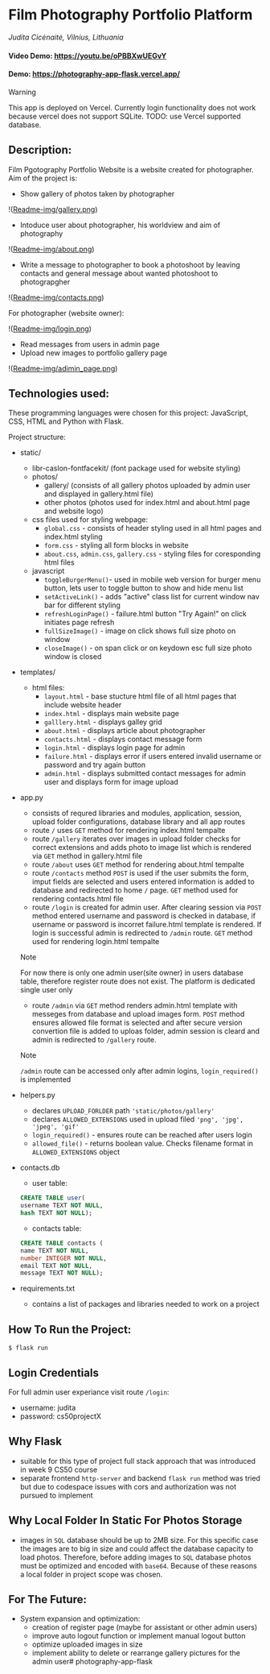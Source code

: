 # Film Photography Portfolio Platform
_Judita Cicėnaitė, Vilnius, Lithuania_

#### Video Demo:  https://youtu.be/oPBBXwUEGvY
#### Demo: https://photography-app-flask.vercel.app/

> [!WARNING]  
> This app is deployed on Vercel. Currently login functionality does not work because vercel does not support SQLite.
> TODO: use Vercel supported database.

## Description:
Film Pgotography Portfolio Website is a website created for photographer. Aim of the project is:
- Show gallery of photos taken by photographer

!([Readme-img/gallery.png](https://github.com/judityc/photography-app-flask/assets/123310773/efc38e48-2f9a-47c5-bbef-067be93798e0)) 
- Intoduce user about photographer, his worldview and aim of photography

!([Readme-img/about.png](https://github.com/judityc/photography-app-flask/assets/123310773/27d9813e-670e-4d85-a24d-345ea9c190c9))
- Write a message to photographer to book a photoshoot by leaving contacts and general message about wanted photoshoot to photograpgher

!([Readme-img/contacts.png](https://github.com/judityc/photography-app-flask/assets/123310773/73bce204-f813-48ae-80f7-4badba6062fe))

For photographer (website owner):

!([Readme-img/login.png](https://github.com/judityc/photography-app-flask/assets/123310773/c4fe310c-fdd4-447f-bc8e-2c18806cdad3))

- Read messages from users in admin page
- Upload new images to portfolio gallery page

!([Readme-img/adimin_page.png](https://github.com/judityc/photography-app-flask/assets/123310773/63d1a4b0-f7bc-4817-b675-8e02d1f6b109))

## Technologies used:
These programming languages were chosen for this project: JavaScript, CSS, HTML and Python with Flask.

Project structure:
- static/
    - libr-caslon-fontfacekit/ (font package used for website styling)
    - photos/
        - gallery/ (consists of all gallery photos uploaded by admin user and displayed in gallery.html file)
        - other photos (photos used for index.html and about.html page and website logo)
    - css files used for styling webpage:
        - `global.css` - consists of header styling used in all html pages and index.html styling
        - `form.css` - styling all form blocks in website
        - `about.css`, `admin.css`, `gallery.css` - styling files for coresponding html files
    - javascript
        - `toggleBurgerMenu()`- used in mobile web version for burger menu button, lets user to toggle button to show and hide menu list
        - `setActiveLink()` - adds "active" class list for current window nav bar for different styling
        - `refreshLoginPage()` - failure.html button "Try Again!" on click initiates page refresh
        - `fullSizeImage()` - image on click shows full size photo on window
        - `closeImage()` - on span click or on keydown esc full size photo window is closed
- templates/
    - html files:
        - `layout.html` - base stucture html file of all html pages that include website header
        - `index.html` - displays main website page
        - `galllery.html` - displays galley grid
        - `about.html` - displays article about photographer
        - `contacts.html` - displays contact message form
        - `login.html` - displays login page for admin
        - `failure.html` - displays error if users entered invalid username or password and try again button
        - `admin.html` - displays submitted contact messages for admin user and displays form for image upload
- app.py
    - consists of requred libraries and modules, application, session, upload folder configurations, database library and all app routes
    - route `/` uses `GET` method for rendering index.html tempalte
    - route `/gallery` iterates over images in upload folder checks for correct extensions and adds photo to image list which is rendered via `GET` method in gallery.html file
    - route `/about` uses `GET` method for rendering about.html tempalte
    - route `/contacts` method `POST` is used if the user submits the form, imput fields are selected and users entered information is added to database and redirected to home `/` page. `GET` method used for rendering contacts.html file
    - route `/login` is created for admin user. After clearing session via `POST` method entered username and password is checked in database, if username or password is incorret failure.html template is rendered. If login is successful admin is redirected to `/admin` route. `GET` method used for rendering login.html tempalte

    > [!NOTE]
    > For now there is only one admin user(site owner) in users database table, therefore register route does not exist. The platform is dedicated single user only

    - route `/admin` via `GET` method renders admin.html template with messeges from database and upload images form. `POST` method ensures allowed file format is selected and after secure version convertion file is added to uploas folder, admin session is cleard and admin is redirected to `/gallery` route.

    > [!NOTE]
    > `/admin` route can be accessed only after admin logins, `login_required()` is implemented

- helpers.py
    - declares `UPLOAD_FORLDER` path `'static/photos/gallery'`
    - declares `ALLOWED_EXTENSIONS` used in upload filed  `'png', 'jpg', 'jpeg', 'gif'`
    - `login_required()` -  ensures route can be reached after users login
    - `allowed_file()` - returns boolean value. Checks filename format in `ALLOWED_EXTENSIONS` object
- contacts.db
    - user table:
    ```sql
    CREATE TABLE user(
    username TEXT NOT NULL,
    hash TEXT NOT NULL);
    ```
    - contacts table:
    ```sql
    CREATE TABLE contacts (
    name TEXT NOT NULL,
    number INTEGER NOT NULL,
    email TEXT NOT NULL,
    message TEXT NOT NULL);
    ```
- requirements.txt
    - contains a list of packages and libraries needed to work on a project

## How To Run the Project:
```flask
$ flask run
```

## Login Credentials
For full admin user experiance visit route `/login`:
- username: judita
- password: cs50projectX

## Why Flask
- suitable for this type of project full stack approach that was introduced in week 9 CS50 course
- separate frontend `http-server` and backend `flask run` method was tried but due to codespace issues with cors and authorization was not pursued to implement

## Why Local Folder In Static For Photos Storage
- images in `SQL` database should be up to 2MB size. For this specific case the images are to big in size and could affect the database capacity to load photos. Therefore, before adding images to `SQL` database photos must be optimized and encoded with `base64`. Because of these reasons a local folder in project scope was chosen.

## For The Future:
- System expansion and optimization:
    - creation of register page (maybe for assistant or other admin users)
    - improve auto logout function or implement manual logout button
    - optimize uploaded images in size
    - implement ability to delete or rearrange gallery pictures for the admin user# photography-app-flask
